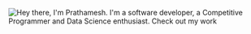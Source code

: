 ![Hey there, I'm Prathamesh. I'm a software developer, a Competitive Programmer and Data Science enthusiast. Check out my work](https://github.com/CyrisXD/CyrisXD/raw/master/bio.gif)
